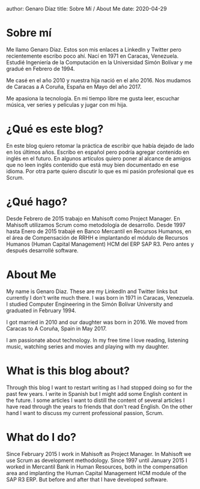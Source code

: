 author: Genaro Díaz
title: Sobre Mí / About Me
date: 2020-04-29

# Sobre mí

Me llamo Genaro Díaz. Estos son mis enlaces a LinkedIn y Twitter pero recientemente escribo poco ahí. Nací en 1971 en Caracas, Venezuela.
Estudié Ingeniería de la Computación en la Universidad Simón Bolívar y me gradué en Febrero de 1994.

Me casé en el año 2010 y nuestra hija nació en el año 2016. Nos mudamos de Caracas a A Coruña, España en Mayo del año 2017.

Me apasiona la tecnología. En mi tiempo libre me gusta leer, escuchar música, ver series y películas y jugar con mi hija.

# ¿Qué es este blog?

En este blog quiero retomar la práctica de escribir que había dejado de lado en los últimos años. Escribo en español pero podría agregar contenido en inglés en el futuro.
En algunos artículos quiero poner al alcance de amigos que no leen inglés contenido que está muy bien documentado en ese idioma.
Por otra parte quiero discutir lo que es mi pasión profesional que es Scrum.

# ¿Qué hago?

Desde Febrero de 2015 trabajo en Mahisoft como Project Manager. En Mahisoft utilizamos Scrum como metodología de desarrollo.
Desde 1997 hasta Enero de 2015 trabajé en Banco Mercantil en Recursos Humanos, en el área de Compensación de RRHH e
implantando el módulo de Recursos Humanos (Human Capital Management) HCM del ERP SAP R3. Pero antes y después desarrollé software.

# About Me

My name is Genaro Diaz. These are my LinkedIn and Twitter links but currently I don't write much there. I was born in 1971 in Caracas, Venezuela.
I studied Computer Engineering in the Simón Bolívar University and graduated in February 1994.

I got married in 2010 and our daughter was born in 2016. We moved from Caracas to A Coruña, Spain in May 2017.

I am passionate about technology. In my free time I love reading, listening music, watching series and movies and playing with my daughter.

# What is this blog about?

Through this blog I want to restart writing as I had stopped doing so for the past few years. I write in Spanish but I might add some English content in the future.
I some articles I want to distill the content of several articles I have read through the years to friends that don't read English.
On the other hand I want to discuss my current professional passion, Scrum.

# What do I do?

Since February 2015 I work in Mahisoft as Project Manager. In Mahisoft we use Scrum as development methodology.
Since 1997 until January 2015 I worked in Mercantil Bank in Human Resources, both in the compensation area and
implanting the Human Capital Management HCM module of the SAP R3 ERP. But before and after that I have developed software.
